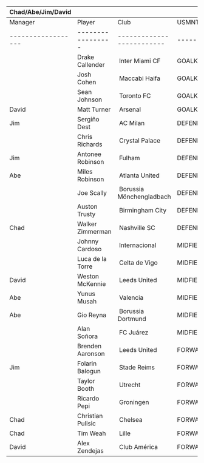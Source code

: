 | Chad/Abe/Jim/David |                   |                           |            |
| ------------------ | ----------------- | ------------------------- | ---------- |
| Manager            | Player            | Club                      | USMNT      |
| ------------------ | ----------------- | ------------------------- | ---------- |
|                    | Drake Callender   |  Inter Miami CF           | GOALKEEPER |
|                    | Josh Cohen        |  Maccabi Haifa            | GOALKEEPER |
|                    | Sean Johnson      |  Toronto FC               | GOALKEEPER |
| David              | Matt Turner       |  Arsenal                  | GOALKEEPER |
| Jim                | Sergiño Dest      |  AC Milan                 | DEFENDER   |
|                    | Chris Richards    |  Crystal Palace           | DEFENDER   |
| Jim                | Antonee Robinson  |  Fulham                   | DEFENDER   |
| Abe                | Miles Robinson    |  Atlanta United           | DEFENDER   |
|                    | Joe Scally        |  Borussia Mönchengladbach | DEFENDER   |
|                    | Auston Trusty     |  Birmingham City          | DEFENDER   |
| Chad               | Walker Zimmerman  |  Nashville SC             | DEFENDER   |
|                    | Johnny Cardoso    |  Internacional            | MIDFIELDER |
|                    | Luca de la Torre  |  Celta de Vigo            | MIDFIELDER |
| David              | Weston McKennie   |  Leeds United             | MIDFIELDER |
| Abe                | Yunus Musah       |  Valencia                 | MIDFIELDER |
| Abe                | Gio Reyna         |  Borussia Dortmund        | MIDFIELDER |
|                    | Alan Soñora       |  FC Juárez                | MIDFIELDER |
|                    | Brenden Aaronson  |  Leeds United             | FORWARD    |
| Jim                | Folarin Balogun   |  Stade Reims              | FORWARD    |
|                    | Taylor Booth      |  Utrecht                  | FORWARD    |
|                    | Ricardo Pepi      |  Groningen                | FORWARD    |
| Chad               | Christian Pulisic |  Chelsea                  | FORWARD    |
| Chad               | Tim Weah          |  Lille                    | FORWARD    |
| David              | Alex Zendejas     |  Club América             | FORWARD    |
